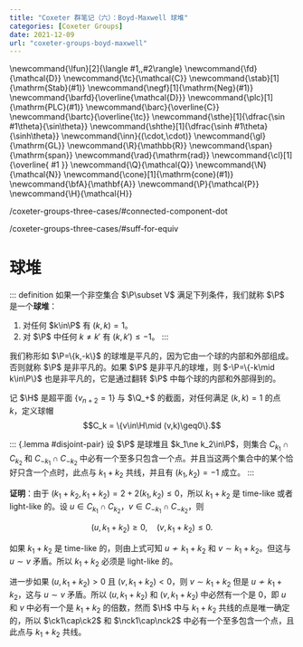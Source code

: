 ```yaml
---
title: "Coxeter 群笔记（六）：Boyd-Maxwell 球堆"
categories: [Coxeter Groups]
date: 2021-12-09
url: "coxeter-groups-boyd-maxwell"
---
```


\newcommand{\lfun}[2]{\langle #1,\,#2\rangle}
\newcommand{\fd}{\mathcal{D}}
\newcommand{\tc}{\mathcal{C}}
\newcommand{\stab}[1]{\mathrm{Stab}(#1)}
\newcommand{\negf}[1]{\mathrm{Neg}(#1)}
\newcommand{\barfd}{\overline{\mathcal{D}}}
\newcommand{\plc}[1]{\mathrm{PLC}(#1)}
\newcommand{\barc}{\overline{C}}
\newcommand{\bartc}{\overline{\tc}}
\newcommand{\sthe}[1]{\dfrac{\sin #1\theta}{\sin\theta}}
\newcommand{\shthe}[1]{\dfrac{\sinh #1\theta}{\sinh\theta}}
\newcommand{\inn}{(\cdot,\cdot)}
\newcommand{\gl}{\mathrm{GL}}
\newcommand{\R}{\mathbb{R}}
\newcommand{\span}{\mathrm{span}}
\newcommand{\rad}{\mathrm{rad}}
\newcommand{\cl}[1]{\overline{ #1 }}
\newcommand{\Q}{\mathcal{Q}}
\newcommand{\N}{\mathcal{N}}
\newcommand{\cone}[1]{\mathrm{cone}(#1)}
\newcommand{\bfA}{\mathbf{A}}
\newcommand{\P}{\mathcal{P}}
\newcommand{\H}{\mathcal{H}}

/coxeter-groups-three-cases/#connected-component-dot

/coxeter-groups-three-cases/#suff-for-equiv

# 球堆

::: definition
如果一个非空集合 $\P\subset V$ 满足下列条件，我们就称 $\P$ 是一个**球堆**：

1. 对任何 $k\in\P$ 有 $(k,k)=1$。
2. 对 $\P$ 中任何 $k\ne k'$ 有 $(k,k')\leq -1$。
:::


我们称形如 $\P=\{k,-k\}$ 的球堆是平凡的，因为它由一个球的内部和外部组成。否则就称 $\P$ 是非平凡的。如果 $\P$ 是非平凡的球堆，则 $-\P=\{-k\mid k\in\P\}$ 也是非平凡的，它是通过翻转 $\P$ 中每个球的内部和外部得到的。

记 $\H$ 是超平面 $\{v_{n+2}=1\}$ 与 $\Q_+$ 的截面，对任何满足 $(k,k)=1$ 的点 $k$，定义球帽
$$C_k = \{v\in\H\mid (v,k)\geq0\}.$$

::: {.lemma #disjoint-pair}
设 $\P$ 是球堆且 $k_1\ne k_2\in\P$，则集合 $C_{k_1}\cap C_{k_2}$ 和 $C_{-k_1}\cap C_{-k_2}$ 中必有一个至多只包含一个点。并且当这两个集合中的某个恰好只含一个点时，此点与 $k_1+k_2$ 共线，并且有 $(k_1,k_2)=-1$ 成立。
:::

**证明**：由于 $(k_1+k_2,k_1+k_2)=2+2(k_1,k_2)\leq0$，所以 $k_1+k_2$ 是 time-like 或者 light-like 的。设 $u\in C_{k_1}\cap C_{k_2}$，$v\in C_{-k_1}\cap C_{-k_2}$，则

$$(u, k_1+k_2)\geq0,\quad(v,k_1+k_2)\leq0.$$

如果 $k_1+k_2$ 是 time-like 的，则由上式可知 $u\not\sim k_1+k_2$ 和 $v\sim k_1+k_2$。但这与 $u\sim v$ 矛盾。所以 $k_1+k_2$ 必须是 light-like 的。

进一步如果 $(u,k_1+k_2)>0$ 且 $(v,k_1+k_2)<0$，则 $v\sim k_1+k_2$ 但是 $u\not\sim k_1+k_2$，这与 $u\sim v$ 矛盾。所以 $(u,k_1+k_2)$ 和 $(v,k_1+k_2)$ 中必然有一个是 0，即 $u$ 和 $v$ 中必有一个是 $k_1+k_2$ 的倍数，然而 $\H$ 中与 $k_1+k_2$ 共线的点是唯一确定的，所以 $\ck1\cap\ck2$ 和 $\nck1\cap\nck2$ 中必有一个至多包含一个点，且此点与 $k_1+k_2$ 共线。
